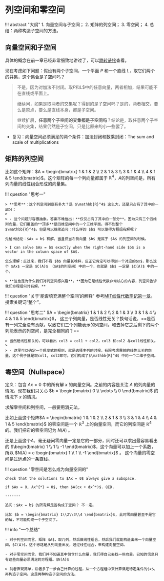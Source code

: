 # 列空间和零空间

!!! abstract "大纲"
    1. 向量空间与子空间；
    2. 矩阵的列空间；
    3. 零空间；
    4. 总结：两种构造子空间的方法。

## 向量空间和子空间

具体的概念在前一章已经非常细致地讲过了，可以[跳转链接](MIT_course_5.md)查看。

现在考虑如下问题：假设有两个子空间，一个平面 $P$ 和一个直线 $L$，取它们两个的并集，这个集合是子空间吗？

> 不是，因为对加法不封闭。取$P$和L$中的任意向量，两者相加，结果可能不在直线或平面上。
> 
> 继续问，如果是取两者的交集呢？得到的是子空间吗？是的，两者相交，要么是原点，要么是直线本身，都是子空间。
> 
> 继续扩展，**任意两个子空间的交集都是子空间吗**？结论是，取任意两个子空间的交集，结果仍然是子空间，只是比原来的小一些罢了。

- 复习：向量空间必须满足的两个条件：加法封闭和数乘封闭：The sum and scale of multiplications


## 矩阵的列空间

比如这个矩阵：$A = \begin{bmatrix} 1 & 1 & 2 \\ 2 & 1 & 3 \\ 3 & 1 & 4 \\ 4 & 1 & 5 \end{bmatrix}$。这个矩阵的每一个列向量都属于 $\mathbb{R}^4$，$A$的列空间是，所有列向量的线性组合形成的向量集。

!!! question "思考一"

    > **思考**：这个列空间到底有多大？是 $\mathbb{R}^4$ 这么大，还是只占有了其中的一部分：
    >
    > - 这个问题形容很抽象。答案不难给出：**仅仅占有了其中的一部分**。因为只有三个四维列向量，它们覆盖的**顶多**是四维空间中的一个三维平面。得不到整个 $\mathbb{R}^4$。但是可以继续追问：什么样的 $b$ 可以使得方程组有解呢？

    先给出结论：$Ax = b$ 有解，当且仅当右侧向量 $b$ 是属于 $A$ 的列空间的时候。 

    > I can solve $Ax = b$ exactly when the right-hand side $b$ is a vector in the column space of $A$.

    怎么理解：反过来，我们不看 $b$ 向量长啥样，反正它肯定可以得到一个对应的$x$，那么这个 $Ax$ 一定是 $C(A)$ （$A$的列空间）中的一个，也就是 $b$ 一定是 $C(A)$ 中的一个。

    > **这也是为什么我们对列空间感兴趣**，**因为它是线性代数非常核心的内容，列空间告诉我们方程组何时有解。**

!!! question "关于‘能否填充满整个空间’的解释"
    参考[MIT线性代数笔记第一章](./MIT_course_1.md)。搜索关键词“整个”。

!!! question "思考二"
    $A = \begin{bmatrix} 1 & 1 & 2 \\ 2 & 1 & 3 \\ 3 & 1 & 4 \\ 4 & 1 & 5 \end{bmatrix}$， 这三个列向量，是否线性无关？换句话说，==是否有一列完全没有贡献，以致它们三个列能表示的列空间，和去掉它之后剩下的两个列能表示的列空间，是完全相同的？==

    > 当然是线性相关的，可以看出 col3 = col1 + col2，col3 和col2 与col1线性相关。
    > 
    > - 这里可以确定一个启发式的规则，就是选择主列的时候，有限考虑靠前的线性无关的向量，这个例子就是取col1, col2即可。它们构成了$\mathbb{R}^4$ 中的一个二维子空间。



## 零空间（Nullspace）

定义：包含 $Ax = 0$ 中的所有解 $x$ 的向量空间。之前的内容是关注 $A$ 的列向量的情况，现在我们只关心 $b = \begin{bmatrix} 0 \\  \vdots \\ 0 \end{bmatrix}$ 的情况下 $x$ 的情况。

求解零空间和列空间，一般要用消元法。

比如上面这个矩阵$A = \begin{bmatrix} 1 & 1 & 2 \\ 2 & 1 & 3 \\ 3 & 1 & 4 \\ 4 & 1 & 5 \end{bmatrix}$ 的零空间是一个 $\mathbb{R}^3$ 上的向量空间，而它的列空间是 $\mathbb{R}^4$ 的。我们把它的零空间记为 $N(A)$ 。

还是上面这个$A$，毫无疑问零向量一定是它的一部分，同时还可以求出最容易看出的 $\begin{bmatrix} 1 \\ 1 \\ -1 \end{bmatrix}$，这个向量可以加上一个系数，所以 $N(A) = c \begin{bmatrix}  1 \\ 1 \\ -1 \end{bmatrix}$ 。 这个向量的零空间是过远点的一条直线。

!!! question "零空间是怎么成为向量空间的"

    check that the solutions to $Ax = 0$ always give a subspace.

    if $Ax = 0, Ax^{*} = 0$, then $A(cx + dx^*)$. QED.

    -------

    追问：$Ax = b$ 的所有解是否构成子空间？ 不一定。

    比如 $b = \begin{bmatrix} 1\\2\\3\\4 \end{bmatrix}$, 此时零向量甚至不是它的解，不可能构成一个子空间了。



!!! info "一个总结"
    
    - 对于列空间而言，矩阵 $A$，取几列，然后做线性组合，然后我们就能构造出来一个向量空间，$C(A)$，这个思路是从列向量出发，通过线性组合，来构建向量空间。
    
    - 对于零空间而言，我们并不知道其中包含什么向量，我们得自己去找一些向量。已知的信息只有这些向量必须满足的方程组。$N(A)$

    > 前者直观简单，后者多了一步自己计算的过程，从一个方程组中来计算满足特定条件的$x$，再构造子空间。这是两种构造子空间的方法。
